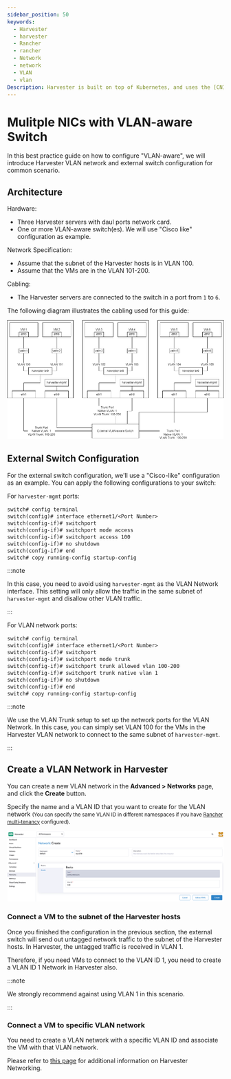 ```yaml
---
sidebar_position: 50
keywords:
  - Harvester
  - harvester
  - Rancher
  - rancher
  - Network
  - network
  - VLAN
  - vlan
Description: Harvester is built on top of Kubernetes, and uses the [CNI](https://github.com/containernetworking/cni) as the interface between network providers and Kubernetes pod networking. Naturally, we implement the Harvester network based on CNI. Moreover, the Harvester UI integrates the network configuration in order to provide a user-friendly way to configure networks for VMs.
---
```


# Mulitple NICs with VLAN-aware Switch

In this best practice guide on how to configure "VLAN-aware", we will introduce Harvester VLAN network and external switch configuration for common scenario.

## Architecture

Hardware:

- Three Harvester servers with daul ports network card.
- One or more VLAN-aware switch(es). We will use "Cisco like" configuration as example.

Network Specification:

- Assume that the subnet of the Harvester hosts is in VLAN 100.
- Assume that the VMs are in the VLAN 101-200.

Cabling:

- The Harvester servers are connected to the switch in a port from `1` to `6`.

The following diagram illustrates the cabling used for this guide:

   ![mulitple-nics-vlan-aware.png](assets/mulitple-nics-vlan-aware.png)

## External Switch Configuration

For the external switch configuration, we'll use a "Cisco-like" configuration as an example. You can apply the following configurations to your switch:


For `harvester-mgmt` ports:
```
switch# config terminal
switch(config)# interface ethernet1/<Port Number>
switch(config-if)# switchport
switch(config-if)# switchport mode access
switch(config-if)# switchport access 100
switch(config-if)# no shutdown
switch(config-if)# end
switch# copy running-config startup-config
```

:::note

In this case, you need to avoid using `harvester-mgmt` as the VLAN Network interface. This setting will only allow the traffic in the same subnet of `harvester-mgmt` and disallow other VLAN traffic.

:::

For VLAN network ports:
```
switch# config terminal
switch(config)# interface ethernet1/<Port Number>
switch(config-if)# switchport
switch(config-if)# switchport mode trunk
switch(config-if)# switchport trunk allowed vlan 100-200
switch(config-if)# switchport trunk native vlan 1
switch(config-if)# no shutdown
switch(config-if)# end
switch# copy running-config startup-config
```

:::note

We use the VLAN Trunk setup to set up the network ports for the VLAN Network. In this case, you can simply set VLAN 100 for the VMs in the Harvester VLAN network to connect to the same subnet of `harvester-mgmt`.

:::

## Create a VLAN Network in Harvester

You can create a new VLAN network in the **Advanced > Networks** page, and click the **Create** button.

Specify the name and a VLAN ID that you want to create for the VLAN network <small>(You can specify the same VLAN ID in different namespaces if you have [Rancher multi-tenancy](../../rancher/virtualization-management.md#multi-tenancy) configured)</small>.

   ![create-vlan-network.png](assets/create-network.png)

### Connect a VM to the subnet of the Harvester hosts

Once you finished the configuration in the previous section, the external switch will send out untagged network traffic to the subnet of the Harvester hosts. In Harvester, the untagged traffic is received in VLAN 1.

Therefore, if you need VMs to connect to the VLAN ID 1, you need to create a VLAN ID 1 Network in Harvester also.

:::note

We strongly recommend against using VLAN 1 in this scenario.

:::

### Connect a VM to specific VLAN network

You need to create a VLAN network with a specific VLAN ID and associate the VM with that VLAN network.

Please refer to [this page](../harvester-network.md) for additional information on Harvester Networking.
